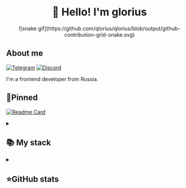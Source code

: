 <h1 align="center">👋 Hello! I'm glorius </h1>

<p align="center">
 ![snake gif](https://github.com/qlorius/qlorius/blob/output/github-contribution-grid-snake.svg)
</p>

## About me
[![Telegram](https://img.shields.io/badge/-Telegram-2CA5E0?style=flat&logo=telegram&logoColor=white)](https://tlgg.ru/glorius2248)
[![Discord](https://img.shields.io/badge/-Discord-7289DA?style=flat&logo=discord&logoColor=white)](https://discord.gg/ccpxf5REuU)

I'm a frontend developer from Russia.

## 📌Pinned
[![Readme Card](https://github-readme-stats.vercel.app/api/pin/?username=qlorius&repo=ggdash&theme=dracula&bg_color=00000000&)](https://github.com/glorius/ggdash)


<details align="left">
  <summary><h2><b>📚 My stack</b></h2></summary>
  <p>
    <h3>Langs</h3>
    <img src="https://skillicons.dev/icons?i=py,javascript,html,css,sql&perline=7" />
    <h3>Frameworks / Tools</h3>
    <img src="https://skillicons.dev/icons?i=linux,react,vue,docker,bootstrap,ps,figma,git&perline=7" />
    <h3>Software</h3>
    <img src="https://skillicons.dev/icons?i=vscode,visualstudio&perline=7" />
    <br>
  </p>
</details>


<details align="left">
  <summary><h2><b>⭐GitHub stats</b></h2></summary>
  <p>
   <img src="https://github-readme-stats.vercel.app/api/top-langs/?username=qlorius&theme=dracula&layout=compact&hide_border=true&bg_color=00000000" />
   <br>
   <img src="https://github-readme-stats.vercel.app/api?username=qlorius&count_private=true&show_icons=true&theme=dracula&hide_border=true&bg_color=00000000" />
    <br>
   <img src="https://metrics.lecoq.io/qlorius" />
  </p>
</details>
